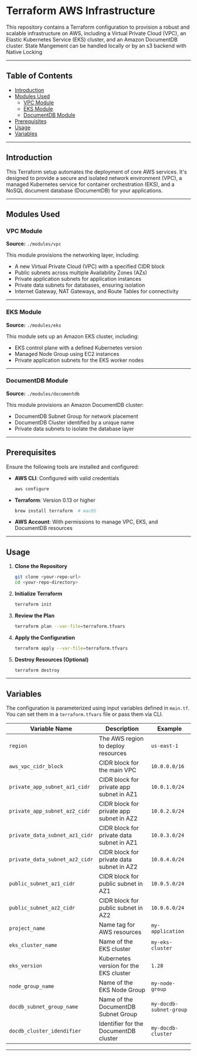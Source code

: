 # Terraform AWS Infrastructure

This repository contains a Terraform configuration to provision a robust and scalable infrastructure on AWS, including a Virtual Private Cloud (VPC), an Elastic Kubernetes Service (EKS) cluster, and an Amazon DocumentDB cluster. State Mangement can be handled locally or by an s3 backend with Native Locking

---

## Table of Contents

- [Introduction](#introduction)  
- [Modules Used](#modules-used)  
  - [VPC Module](#vpc-module)  
  - [EKS Module](#eks-module)  
  - [DocumentDB Module](#documentdb-module)  
- [Prerequisites](#prerequisites)  
- [Usage](#usage)  
- [Variables](#variables)

---

## Introduction

This Terraform setup automates the deployment of core AWS services. It's designed to provide a secure and isolated network environment (VPC), a managed Kubernetes service for container orchestration (EKS), and a NoSQL document database (DocumentDB) for your applications.

---

## Modules Used

### VPC Module

**Source:** `./modules/vpc`

This module provisions the networking layer, including:

- A new Virtual Private Cloud (VPC) with a specified CIDR block  
- Public subnets across multiple Availability Zones (AZs)  
- Private application subnets for application instances  
- Private data subnets for databases, ensuring isolation  
- Internet Gateway, NAT Gateways, and Route Tables for connectivity

---

### EKS Module

**Source:** `./modules/eks`

This module sets up an Amazon EKS cluster, including:

- EKS control plane with a defined Kubernetes version  
- Managed Node Group using EC2 instances  
- Private application subnets for the EKS worker nodes

---

### DocumentDB Module

**Source:** `./modules/documentdb`

This module provisions an Amazon DocumentDB cluster:

- DocumentDB Subnet Group for network placement  
- DocumentDB Cluster identified by a unique name  
- Private data subnets to isolate the database layer

---

## Prerequisites

Ensure the following tools are installed and configured:

- **AWS CLI**: Configured with valid credentials  
  ```bash
  aws configure
  ```

- **Terraform**: Version 0.13 or higher  
  ```bash
  brew install terraform  # macOS
  ```

- **AWS Account**: With permissions to manage VPC, EKS, and DocumentDB resources

---

## Usage

1. **Clone the Repository**  
   ```bash
   git clone <your-repo-url>
   cd <your-repo-directory>
   ```

2. **Initialize Terraform**  
   ```bash
   terraform init
   ```

3. **Review the Plan**  
   ```bash
   terraform plan --var-file=terraform.tfvars
   ```

4. **Apply the Configuration**  
   ```bash
   terraform apply --var-file=terraform.tfvars
   ```

5. **Destroy Resources (Optional)**  
   ```bash
   terraform destroy
   ```

---

## Variables

The configuration is parameterized using input variables defined in `main.tf`. You can set them in a `terraform.tfvars` file or pass them via CLI.

| Variable Name               | Description                                                     | Example             |
|----------------------------|-----------------------------------------------------------------|---------------------|
| `region`                   | The AWS region to deploy resources                              | `us-east-1`         |
| `aws_vpc_cidr_block`       | CIDR block for the main VPC                                     | `10.0.0.0/16`       |
| `private_app_subnet_az1_cidr` | CIDR block for private app subnet in AZ1                     | `10.0.1.0/24`       |
| `private_app_subnet_az2_cidr` | CIDR block for private app subnet in AZ2                     | `10.0.2.0/24`       |
| `private_data_subnet_az1_cidr` | CIDR block for private data subnet in AZ1                  | `10.0.3.0/24`       |
| `private_data_subnet_az2_cidr` | CIDR block for private data subnet in AZ2                  | `10.0.4.0/24`       |
| `public_subnet_az1_cidr`   | CIDR block for public subnet in AZ1                             | `10.0.5.0/24`       |
| `public_subnet_az2_cidr`   | CIDR block for public subnet in AZ2                             | `10.0.6.0/24`       |
| `project_name`             | Name tag for AWS resources                                      | `my-application`    |
| `eks_cluster_name`         | Name of the EKS cluster                                         | `my-eks-cluster`    |
| `eks_version`              | Kubernetes version for the EKS cluster                          | `1.28`              |
| `node_group_name`          | Name of the EKS Node Group                                      | `my-node-group`     |
| `docdb_subnet_group_name`  | Name of the DocumentDB Subnet Group                             | `my-docdb-subnet-group` |
| `docdb_cluster_idendifier` | Identifier for the DocumentDB cluster                           | `my-docdb-cluster`  |

---


